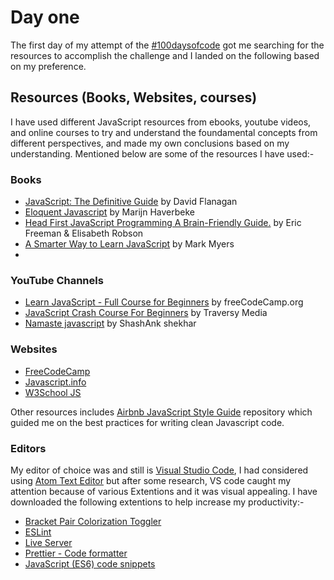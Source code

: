 # Day one
The first day of my attempt of the [#100daysofcode](https://www.100daysofcode.com/) got me searching for the resources to accomplish the challenge and I landed on the following based on my preference.
## Resources (Books, Websites, courses)
I have used different JavaScript resources from ebooks, youtube videos, and online courses to try and understand the foundamental concepts from different perspectives, and made my own conclusions based on my understanding. Mentioned below are some of the resources I have used:-
### Books

- [JavaScript: The Definitive Guide](https://www.amazon.com/JavaScript-Definitive-Guide-Activate-Guides/dp/0596805527) by David Flanagan 
- [Eloquent Javascript](https://eloquentjavascript.net/) by Marijn Haverbeke
- [Head First JavaScript Programming A Brain-Friendly Guide.](https://www.amazon.com/Head-First-JavaScript-Programming-Brain-Friendly/dp/144934013X) by  Eric Freeman & Elisabeth Robson
- [A Smarter Way to Learn JavaScript](https://www.amazon.com/Smarter-Way-Learn-JavaScript-technology-ebook/dp/B00H1W9I6C) by  Mark Myers 
- 
### YouTube Channels

- [Learn JavaScript - Full Course for Beginners](https://www.youtube.com/watch?v=PkZNo7MFNFg&t=4s) by freeCodeCamp.org 
- [JavaScript Crash Course For Beginners](https://www.youtube.com/watch?v=hdI2bqOjy3c) by Traversy Media
- [Namaste javascript](https://www.youtube.com/watch?v=pN6jk0uUrD8&list=PLlasXeu85E9cQ32gLCvAvr9vNaUccPVNP) by ShashAnk shekhar

### Websites

- [FreeCodeCamp](https://www.freecodecamp.org/news/learn-these-javascript-fundamentals-and-become-a-better-developer-2a031a0dc9cf/)
- [Javascript.info](https://javascript.info/)
- [W3School JS](https://www.w3schools.com/js/DEFAULT.asp)

Other resources includes [Airbnb JavaScript Style Guide](https://github.com/airbnb/javascript) repository which guided me on the best practices for writing clean Javascript code.

### Editors

My editor of choice was and still is [Visual Studio Code](https://code.visualstudio.com/), I had considered using [Atom Text Editor](https://atom.en.softonic.com/) but after some research, VS code caught my attention because of various Extentions and it was visual appealing. I have downloaded the following extentions to help increase my productivity:-
- [Bracket Pair Colorization Toggler](https://marketplace.visualstudio.com/items?itemName=dzhavat.bracket-pair-toggler)
- [ESLint](https://marketplace.visualstudio.com/items?itemName=dbaeumer.vscode-eslint)
- [Live Server](https://marketplace.visualstudio.com/items?itemName=ritwickdey.LiveServer)
- [Prettier - Code formatter](https://marketplace.visualstudio.com/items?itemName=esbenp.prettier-vscode)
- [JavaScript (ES6) code snippets](https://marketplace.visualstudio.com/items?itemName=xabikos.JavaScriptSnippets)

